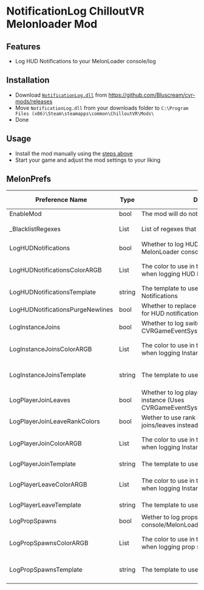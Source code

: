 # NotificationLog ChilloutVR Melonloader Mod

## Features
- Log HUD Notifications to your MelonLoader console/log

## Installation
- Download [`NotificationLog.dll`](https://github.com/Bluscream/cvr-mods/releases/download/latest/NotificationLog.dll) from https://github.com/Bluscream/cvr-mods/releases
- Move `NotificationLog.dll` from your downloads folder to `C:\Program Files (x86)\Steam\steamapps\common\ChilloutVR\Mods\`
- Done

## Usage
- Install the mod manually using the [steps above](#installation)
- Start your game and adjust the mod settings to your liking

## MelonPrefs
| Preference Name | Type | Description | Default Value |
|-----------------|------|-------------|---------------|
| EnableMod       | bool | The mod will do nothing while disabled | `true` |
| _BlacklistRegexes | List<string> | List of regexes that will be ignored by the mod | `new List<string>()` |
| LogHUDNotifications | bool | Whether to log HUD notifications to MelonLoader console/log or not. | `true` |
| LogHUDNotificationsColorARGB | List<ushort> | The color to use in the MelonLoader Console when logging HUD Notifications | `new List<ushort> { 255, 255, 60, 0 }` |
| LogHUDNotificationsTemplate | string | The template to use for logging HUD Notifications | `"[{0}] {1}: {2}"` |
| LogHUDNotificationsPurgeNewlines | bool | Whether to replace newlines "\\n" with spaces for HUD notifications. | `true` |
| LogInstanceJoins | bool | Whether to log switching instances (Uses CVRGameEventSystem.Instance.OnConnected) | `false` |
| LogInstanceJoinsColorARGB | List<ushort> | The color to use in the MelonLoader Console when logging Instance Joins | `new List<ushort> { 230, 255, 255, 255 }` |
| LogInstanceJoinsTemplate | string | The template to use for logging Instance Joins | `"[Instance] {0} Privacy: {1} | Players: {2} | Scene: {3} ({5}) | World: {6}"` |
| LogPlayerJoinLeaves | bool | Whether to log players joining/leaving your instance (Uses CVRGameEventSystem.Player.OnJoin/OnLeave) | `false` |
| LogPlayerJoinLeaveRankColors | bool | Wether to use rank colors when logging joins/leaves instead of custom colors | `false` |
| LogPlayerJoinColorARGB | List<ushort> | The color to use in the MelonLoader Console when logging Instance Joins | `new List<ushort> { 230, 0, 255, 255 }` |
| LogPlayerJoinTemplate | string | The template to use for logging players joining | `"[+] {1} \"{0}\" [{2}]"` |
| LogPlayerLeaveColorARGB | List<ushort> | The color to use in the MelonLoader Console when logging Instance Joins | `new List<ushort> { 230, 255, 0, 0 }` |
| LogPlayerLeaveTemplate | string | The template to use for logging players leaving | `"[-] {1} \"{0}\" [{2}]"` |
| LogPropSpawns | bool | Wether to log props you spawn to console/MelonLoader log | `false` |
| LogPropSpawnsColorARGB | List<ushort> | The color to use in the MelonLoader Console when logging prop spawns | `new List<ushort> { 250, 255, 255, 255 }` |
| LogPropSpawnsTemplate | string | The template to use for logging prop spawns | `"[Prop Spawned] {0} pos: {1} rot: {2}"` |

